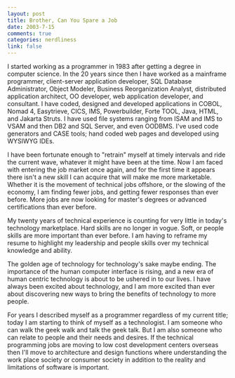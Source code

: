```yaml
--- 
layout: post
title: Brother, Can You Spare a Job
date: 2003-7-15
comments: true
categories: nerdliness
link: false
---
```

I started working as a programmer in 1983 after getting a degree in computer science. In the 20 years since then I have worked as a mainframe programmer, client-server application developer, SQL Database Administrator, Object Modeler, Business Reorganization Analyst, distributed application architect, OO developer, web application developer, and consultant. I have coded, designed and developed applications in COBOL, Nomad 4, Easytrieve, CICS, IMS, Powerbuilder, Forte TOOL, Java, HTML, and Jakarta Struts. I have used file systems ranging from ISAM and IMS to VSAM and then DB2 and SQL Server, and even OODBMS. I've used code generators and CASE tools; hand coded web pages and developed using WYSIWYG IDEs.

I have been fortunate enough to "retrain" myself at timely intervals and ride the current wave, whatever it might have been at the time. Now I am faced with entering the job market once again, and for the first time it appears there isn't a new skill I can acquire that will make me more marketable. Whether it is the movement of technical jobs offshore, or the slowing of the economy, I am finding fewer jobs, and getting fewer responses than ever before. More jobs are now looking for master's degrees or advanced certifications than ever before.

My twenty years of technical experience is counting for very little in today's technology marketplace. Hard skills are no longer in vogue. Soft, or people skills are more important than ever before. I am having to reframe my resume to highlight my leadership and people skills over my technical knowledge and ability.

The golden age of technology for technology's sake maybe ending. The importance of the human computer interface is rising, and a new era of human centric technology is about to be ushered in to our lives. I have always been excited about technology, and I am more excited than ever about discovering new ways to bring the benefits of technology to more people.

For years I described myself as a programmer regardless of my current title; today I am starting to think of myself as a technologist. I am someone who can walk the geek walk and talk the geek talk. But I am also someone who can relate to people and their needs and desires. If the technical programming jobs are moving to low cost development centers overseas then I'll move to architecture and design functions where understanding the work place society or consumer society in addition to the reality and limitations of software is important.
